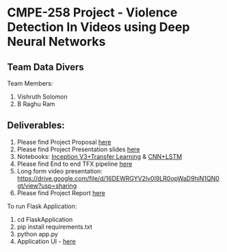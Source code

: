 # CMPE-258 Project - Violence Detection In Videos using Deep Neural Networks

## Team Data Divers
Team Members:
1. Vishruth Solomon
2. B Raghu Ram


## Deliverables:
1. Please find Project Proposal [here](https://github.com/rridhi-jain/voilence-detection/blob/main/Documentation/CMPE-258%20Project%20Proposal_DataDivers.docx)
2. Please find Project Presentation slides [here](https://github.com/rridhi-jain/voilence-detection/blob/main/Documentation/CMPE%20258_Project%20Presentation_DataDivers.pptx)
3. Notebooks: [Inception V3+Transfer Learning](https://github.com/rridhi-jain/voilence-detection/blob/main/Notebooks/InceptionV3_Violence_Detection.ipynb) & [CNN+LSTM](https://github.com/rridhi-jain/voilence-detection/blob/main/Notebooks/CNN%2BLSTM_Violence_Detection.ipynb)
4. Please find End to end TFX pipeline [here](https://github.com/rridhi-jain/voilence-detection/blob/main/Notebooks/TFXPipeline.ipynb)
5. Long form video presentation: https://drive.google.com/file/d/16DEWRGYV2lv0I9LR0opWaD9hiN1QN0gt/view?usp=sharing
6. Please find Project Report [here](https://github.com/rridhi-jain/voilence-detection/blob/main/Documentation/CMPE258%20Project%20Report_DataDivers.pdf)


To run Flask Application:
1. cd FlaskApplication
2. pip install requirements.txt
3. python app.py
4. Application UI - [here](https://github.com/rridhi-jain/voilence-detection/blob/main/ScreenShots/Screen%20Shot%202021-05-16%20at%2010.25.35%20PM.png)
